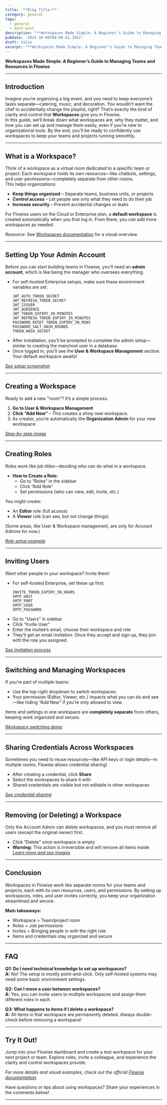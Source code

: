 ```yaml
---
title: '**Blog Title:**'
category: general
tags:
  - general
  - auto-post
description: "**Workspaces Made Simple: A Beginner’s Guide to Managing Teams and Resources in Flowise**"
pubDate: '2025-10-09T04:06:41.295Z'
draft: false
excerpt: "**Workspaces Made Simple: A Beginner’s Guide to Managing Teams and Resources in Flowise**"
---
```


**Workspaces Made Simple: A Beginner’s Guide to Managing Teams and Resources in Flowise**

---

## Introduction

Imagine you’re organizing a big event, and you need to keep everyone’s tasks separate—catering, music, and decoration. You wouldn’t want the chef to accidentally change the playlist, right? That’s exactly the kind of clarity and control that **Workspaces** give you in Flowise.  
In this guide, we’ll break down what workspaces are, why they matter, and how you can set up and manage them easily, even if you’re new to organizational tools. By the end, you’ll be ready to confidently use workspaces to keep your teams and projects running smoothly.

---

## What is a Workspace?

Think of a workspace as a virtual room dedicated to a specific team or project. Each workspace holds its own resources—like chatbots, settings, and user permissions—completely separate from other rooms.  
This helps organizations:

- **Keep things organized** – Separate teams, business units, or projects
- **Control access** – Let people see only what they need to do their job
- **Increase security** – Prevent accidental changes or leaks

For Flowise users on the Cloud or Enterprise plan, a **default workspace** is created automatically when you first log in. From there, you can add more workspaces as needed.

*Resource:* See [Workspaces documentation](https://823733684-files.gitbook.io/~/files/v0/b/gitbook-x-prod.appspot.com/o/spaces%2F00tYLwhz5RyR7fJEhrWy%2Fuploads%2Fgit-blob-de2aaac22e8690415280667e823c1b5c35887799%2FUntitled-2024-10-19-0050.png?alt=media) for a visual overview.

---

## Setting Up Your Admin Account

Before you can start building teams in Flowise, you’ll need an **admin account**, which is like being the manager who oversees everything.

- For self-hosted Enterprise setups, make sure these environment variables are set:
  ```plaintext
  JWT_AUTH_TOKEN_SECRET
  JWT_REFRESH_TOKEN_SECRET
  JWT_ISSUER
  JWT_AUDIENCE
  JWT_TOKEN_EXPIRY_IN_MINUTES
  JWT_REFRESH_TOKEN_EXPIRY_IN_MINUTES
  PASSWORD_RESET_TOKEN_EXPIRY_IN_MINS
  PASSWORD_SALT_HASH_ROUNDS
  TOKEN_HASH_SECRET
  ```
- After installation, you’ll be prompted to complete the admin setup—similar to creating the main/root user in a database.
- Once logged in, you’ll see the **User & Workspace Management** section. Your default workspace awaits!

*[See setup screenshot](https://823733684-files.gitbook.io/~/files/v0/b/gitbook-x-prod.appspot.com/o/spaces%2F00tYLwhz5RyR7fJEhrWy%2Fuploads%2Fgit-blob-0a3b740279e2ee574f23d60eb942b497f4cacf97%2Fimage%20(2)%20(1)%20(1).png?alt=media)*

---

## Creating a Workspace

Ready to add a new "room"? It’s a simple process:

1. **Go to User & Workspace Management**
2. **Click “Add New”** – This creates a shiny new workspace.
3. As creator, you’re automatically the **Organization Admin** for your new workspace.

*[Step-by-step image](https://823733684-files.gitbook.io/~/files/v0/b/gitbook-x-prod.appspot.com/o/spaces%2F00tYLwhz5RyR7fJEhrWy%2Fuploads%2Fgit-blob-1c7ee1dd3db1f43668f61375a864512d41f39614%2Fimage%20(3)%20(1).png?alt=media)*

---

## Creating Roles

Roles work like job titles—deciding who can do what in a workspace.

- **How to Create a Role:**
  - Go to “Roles” in the sidebar
  - Click “Add Role”
  - Set permissions (who can view, edit, invite, etc.)

You might create:
- An **Editor** role (full access)
- A **Viewer** role (can see, but not change things)

(Some areas, like User & Workspace management, are only for Account Admins for now.)

*[Role setup example](https://823733684-files.gitbook.io/~/files/v0/b/gitbook-x-prod.appspot.com/o/spaces%2F00tYLwhz5RyR7fJEhrWy%2Fuploads%2Fgit-blob-ef6d8157332c9fbf823431d4495a92e01dbaa5bb%2Fimage%20(6)%20(1).png?alt=media)*

---

## Inviting Users

Want other people in your workspace? Invite them!

- For self-hosted Enterprise, set these up first:
  ```
  INVITE_TOKEN_EXPIRY_IN_HOURS
  SMTP_HOST
  SMTP_PORT
  SMTP_USER
  SMTP_PASSWORD
  ```
- Go to “Users” in sidebar
- Click “Invite User”
- Enter the invitee’s email, choose their workspace and role
- They’ll get an email invitation. Once they accept and sign up, they join with the role you assigned.

*[See invitation process](https://823733684-files.gitbook.io/~/files/v0/b/gitbook-x-prod.appspot.com/o/spaces%2F00tYLwhz5RyR7fJEhrWy%2Fuploads%2Fgit-blob-e403f932dd38d33d943812e601891f6168b9935b%2Fimage%20(9)%20(1).png?alt=media)*

---

## Switching and Managing Workspaces

If you’re part of multiple teams:

- Use the top-right dropdown to switch workspaces.
- Your permission (Editor, Viewer, etc.) impacts what you can do and see—like hiding “Add New” if you’re only allowed to view.

Items and settings in one workspace are **completely separate** from others, keeping work organized and secure.

*[Workspace switching demo](https://823733684-files.gitbook.io/~/files/v0/b/gitbook-x-prod.appspot.com/o/spaces%2F00tYLwhz5RyR7fJEhrWy%2Fuploads%2Fgit-blob-5d08d05904a9feaf0d9af8e60959f837beb489fc%2Fimage%20(11)%20(1).png?alt=media)*

---

## Sharing Credentials Across Workspaces

Sometimes you need to reuse resources—like API keys or login details—in multiple rooms. Flowise allows credential sharing!

- After creating a credential, click **Share**
- Select the workspaces to share it with
- Shared credentials are visible but not editable in other workspaces

*[See credential sharing](https://823733684-files.gitbook.io/~/files/v0/b/gitbook-x-prod.appspot.com/o/spaces%2F00tYLwhz5RyR7fJEhrWy%2Fuploads%2Fgit-blob-3d3bcc9bd0a3c1bfe3061de0d028542987387b0d%2Fimage%20(20)%20(1).png?alt=media)*

---

## Removing (or Deleting) a Workspace

Only the Account Admin can delete workspaces, and you must remove all users (except the original owner) first.

- Click “Delete” once workspace is empty
- **Warning:** This action is irreversible and will remove all items inside  
*[Learn more and see images](https://823733684-files.gitbook.io/~/files/v0/b/gitbook-x-prod.appspot.com/o/spaces%2F00tYLwhz5RyR7fJEhrWy%2Fuploads%2Fgit-blob-851200ea85b84d2b7af0150a5642b15f3c96ac61%2Fimage%20(23).png?alt=media)*

---

## Conclusion

Workspaces in Flowise work like separate rooms for your teams and projects, each with its own resources, users, and permissions. By setting up workspaces, roles, and user invites correctly, you keep your organization streamlined and secure.

**Main takeaways:**
- Workspace = Team/project room
- Roles = Job permissions
- Invites = Bringing people in with the right role
- Items and credentials stay organized and secure

---

## FAQ

**Q1: Do I need technical knowledge to set up workspaces?**  
**A:** No! The setup is mostly point-and-click. Only self-hosted systems may need some basic environment settings.

**Q2: Can I move a user between workspaces?**  
**A:** Yes, you can invite users to multiple workspaces and assign them different roles in each.

**Q3: What happens to items if I delete a workspace?**  
**A:** All items in that workspace are permanently deleted. Always double-check before removing a workspace!

---

## Try It Out!

Jump into your Flowise dashboard and create a test workspace for your next project or team. Explore roles, invite a colleague, and experience the clarity and control workspaces provide.

*For more details and visual examples, check out the official [Flowise documentation](https://823733684-files.gitbook.io/~/files/v0/b/gitbook-x-prod.appspot.com/o/spaces%2F00tYLwhz5RyR7fJEhrWy%2Fuploads%2Fgit-blob-de2aaac22e8690415280667e823c1b5c35887799%2FUntitled-2024-10-19-0050.png?alt=media).*

Have questions or tips about using workspaces? Share your experiences in the comments below!

---